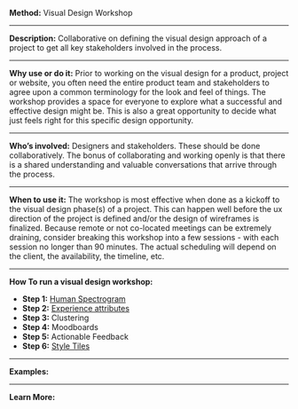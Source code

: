 
**Method:** Visual Design Workshop

---

**Description:** Collaborative on defining the visual design approach of a project to get all key stakeholders involved in the process.

---

**Why use or do it:** Prior to working on the visual design for a product, project or website, you often need the entire product team and stakeholders to agree upon a common terminology for the look and feel of things. The workshop provides a space for everyone to explore what a successful and effective design might be. This is also a great opportunity to decide what just feels right for this specific design opportunity.

---

**Who’s involved:** Designers and stakeholders. These should be done collaboratively. The bonus of collaborating and working openly is that there is a shared understanding and valuable conversations that arrive through the process.

---

**When to use it:** The workshop is most effective when done as a kickoff to the visual design phase(s) of a project. This can happen well before the ux direction of the project is defined and/or the design of wireframes is finalized. Because remote or not co-located meetings can be extremely draining, consider breaking this workshop into a few sessions - with each session no longer than 90 minutes. The actual scheduling will depend on the client, the availability, the timeline, etc.

---

**How To run a visual design workshop:**

* **Step 1:** [Human Spectrogram](https://github.com/bocoup/opendesignkit/blob/master/wiki/human-spectrogram.md)
* **Step 2:** [Experience attributes](https://github.com/bocoup/opendesignkit/blob/master/wiki/experience-attributes.md)
* **Step 3:** Clustering
* **Step 4:** Moodboards
* **Step 5:** Actionable Feedback
* **Step 6:** [Style Tiles](https://github.com/bocoup/opendesignkit/blob/master/wiki/Style-Tiles.md)

---

**Examples:**

---
**Learn More:**


